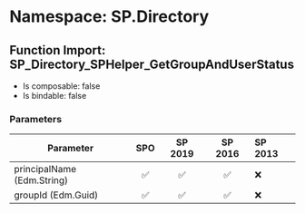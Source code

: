 # Namespace: SP.Directory

## Function Import: SP_Directory_SPHelper_GetGroupAndUserStatus

- Is composable: false
- Is bindable: false

### Parameters

Parameter | SPO | SP 2019 | SP 2016 | SP 2013
----------|:---:|:-------:|:-------:|:-------
principalName (Edm.String) | ✅ | ✅ | ✅ | ❌
groupId (Edm.Guid) | ✅ | ✅ | ✅ | ❌
